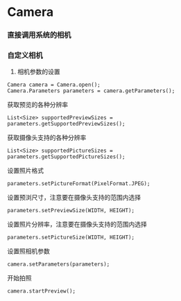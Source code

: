 # Camera
### 直接调用系统的相机
### 自定义相机
1. 相机参数的设置

```
Camera camera = Camera.open();   
Camera.Parameters parameters = camera.getParameters();
```

获取预览的各种分辨率

```
List<Size> supportedPreviewSizes = parameters.getSupportedPreviewSizes(); 
```
获取摄像头支持的各种分辨率

```
List<Size> supportedPictureSizes = parameters.getSupportedPictureSizes(); 
```
设置照片格式 

```
parameters.setPictureFormat(PixelFormat.JPEG); 
```
设置预浏尺寸，注意要在摄像头支持的范围内选择

```
parameters.setPreviewSize(WIDTH, HEIGHT); 
```
设置照片分辨率，注意要在摄像头支持的范围内选择

```
parameters.setPictureSize(WIDTH, HEIGHT); 
```
设置照相机参数

```
camera.setParameters(parameters); 
```
开始拍照 

```
camera.startPreview();
```





